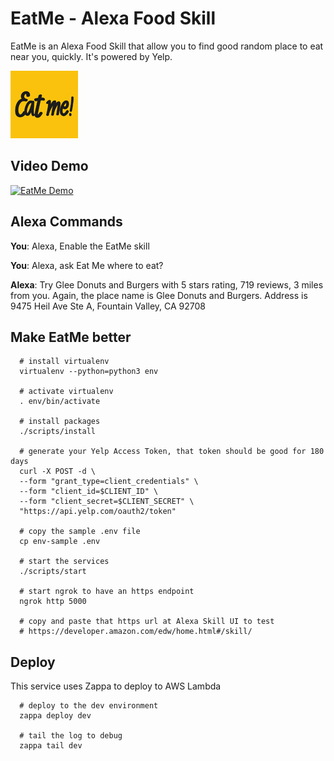 # EatMe - Alexa Food Skill
EatMe is an Alexa Food Skill that allow you to find good random place to eat near you, quickly. It's powered by Yelp.

![test](assets/eatme_logo_108.png)

## Video Demo
[![EatMe Demo ](http://img.youtube.com/vi/CJoA8alJ-K0/0.jpg)](http://www.youtube.com/watch?v=CJoA8alJ-K0)

## Alexa Commands

**You**: Alexa, Enable the EatMe skill

**You**: Alexa, ask Eat Me where to eat?

**Alexa**: Try Glee Donuts and Burgers with 5 stars rating, 719 reviews, 3 miles from you.
Again, the place name is Glee Donuts and Burgers. Address is 9475 Heil Ave
Ste A, Fountain Valley, CA 92708

## Make EatMe better

```shell
  # install virtualenv
  virtualenv --python=python3 env

  # activate virtualenv
  . env/bin/activate

  # install packages
  ./scripts/install

  # generate your Yelp Access Token, that token should be good for 180 days
  curl -X POST -d \
  --form "grant_type=client_credentials" \
  --form "client_id=$CLIENT_ID" \
  --form "client_secret=$CLIENT_SECRET" \
  "https://api.yelp.com/oauth2/token"

  # copy the sample .env file
  cp env-sample .env

  # start the services
  ./scripts/start

  # start ngrok to have an https endpoint
  ngrok http 5000

  # copy and paste that https url at Alexa Skill UI to test
  # https://developer.amazon.com/edw/home.html#/skill/
```

## Deploy

This service uses Zappa to deploy to AWS Lambda

```shell
  # deploy to the dev environment
  zappa deploy dev

  # tail the log to debug
  zappa tail dev

```
